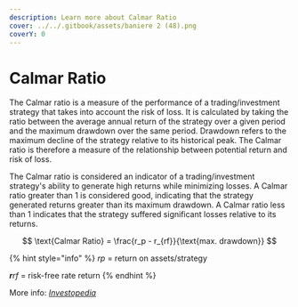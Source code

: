 ```yaml
---
description: Learn more about Calmar Ratio
cover: ../../.gitbook/assets/baniere 2 (48).png
coverY: 0
---
```


# Calmar Ratio

The Calmar ratio is a measure of the performance of a trading/investment strategy that takes into account the risk of loss. It is calculated by taking the ratio between the average annual return of the strategy over a given period and the maximum drawdown over the same period. Drawdown refers to the maximum decline of the strategy relative to its historical peak. The Calmar ratio is therefore a measure of the relationship between potential return and risk of loss.

The Calmar ratio is considered an indicator of a trading/investment strategy's ability to generate high returns while minimizing losses. A Calmar ratio greater than 1 is considered good, indicating that the strategy generated returns greater than its maximum drawdown. A Calmar ratio less than 1 indicates that the strategy suffered significant losses relative to its returns.

$$
\text{Calmar Ratio} = \frac{r_p - r_{rf}}{\text{max. drawdown}}
$$

{% hint style="info" %}
_rp_ = return on assets/strategy

_**r**rf_ = risk-free rate return
{% endhint %}

More info: [_Investopedia_](https://www.investopedia.com/terms/c/calmarratio.asp)
